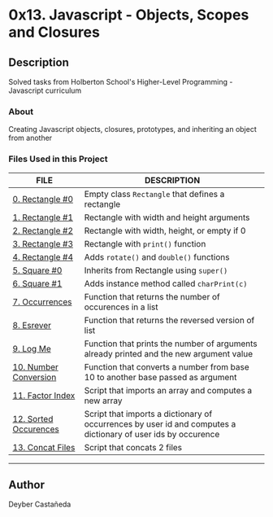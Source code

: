 # 0x13. Javascript - Objects, Scopes and Closures

## Description
Solved tasks from Holberton School's Higher-Level Programming - Javascript curriculum

### About
Creating Javascript objects, closures, prototypes, and inheriting an object from another

### Files Used in this Project

FILE | DESCRIPTION
----|----
[0. Rectangle #0](./0-rectangle.js) | Empty class `Rectangle` that defines a rectangle
[1. Rectangle #1](./1-rectangle.js) | Rectangle with width and height arguments
[2. Rectangle #2](./2-rectangle.js) | Rectangle with width, height, or empty if 0
[3. Rectangle #3](./3-rectangle.js) | Rectangle with `print()` function
[4. Rectangle #4](./4-rectangle.js) | Adds `rotate()` and `double()` functions
[5. Square #0](./5-square.js) | Inherits from Rectangle using `super()`
[6. Square #1](./6-square.js) | Adds instance method called `charPrint(c)`
[7. Occurrences](./7-occurences.js) | Function that returns the number of occurences in a list
[8. Esrever](./8-esrever.js) | Function that returns the reversed version of list
[9. Log Me](./9-logme.js) | Function that prints the number of arguments already printed and the new argument value
[10. Number Conversion](./10-converter.js) | Function that converts a number from base 10 to another base passed as argument
[11. Factor Index](./100-map.js) | Script that imports an array and computes a new array
[12. Sorted Occurences](./101-sorted.js) | Script that imports a dictionary of occurrences by user id and computes a dictionary of user ids by occurence
[13. Concat Files](./102-concat.js) | Script that concats 2 files

----

## Author
Deyber Castañeda
